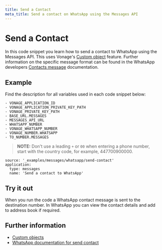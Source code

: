 ```yaml
---
title: Send a Contact
meta_title: Send a contact on WhatsApp using the Messages API
---
```


# Send a Contact

In this code snippet you learn how to send a contact to WhatsApp using the Messages API. This uses Vonage's [Custom object](/messages/concepts/custom-objects) feature. Further information on the specific message format can be found in the WhatsApp developers [Contacts message](https://developers.facebook.com/docs/whatsapp/api/messages/others#contacts-messages) documentation.

## Example

Find the description for all variables used in each code snippet below:

```snippet_variables
- VONAGE_APPLICATION_ID
- VONAGE_APPLICATION_PRIVATE_KEY_PATH
- VONAGE_PRIVATE_KEY_PATH
- BASE_URL.MESSAGES
- MESSAGES_API_URL
- WHATSAPP_NUMBER
- VONAGE_WHATSAPP_NUMBER
- VONAGE_NUMBER.WHATSAPP
- TO_NUMBER.MESSAGES
```

> **NOTE:** Don't use a leading `+` or `00` when entering a phone number, start with the country code, for example, 447700900000.

```code_snippets
source: '_examples/messages/whatsapp/send-contact'
application:
  type: messages
  name: 'Send a contact to WhatsApp'
```

## Try it out

When you run the code a WhatsApp contact message is sent to the destination number. In WhatsApp you can view the contact details and add to address book if required.

## Further information

-   [Custom objects](/messages/concepts/custom-objects)
-   [WhatsApp documentation for send contact](https://developers.facebook.com/docs/whatsapp/api/messages/others#contacts-messages)
